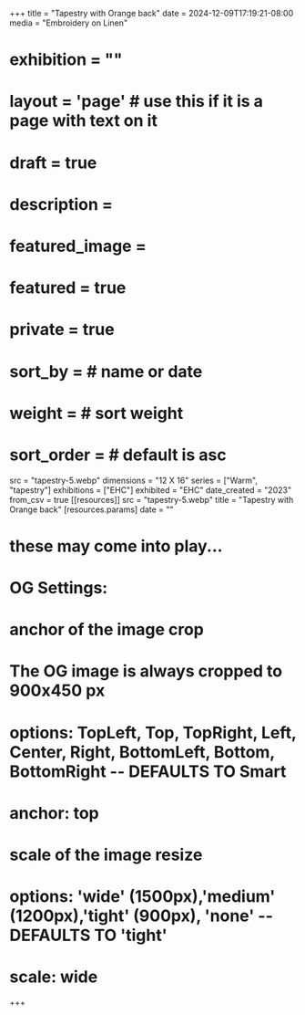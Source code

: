 +++
title = "Tapestry with Orange back"
date = 2024-12-09T17:19:21-08:00
media = "Embroidery on Linen"
# exhibition = ""
# layout = 'page' # use this if it is a page with text on it
# draft = true
# description = 
# featured_image = 
# featured = true
# private = true
# sort_by = # name or date
# weight = # sort weight
# sort_order = # default is asc
src = "tapestry-5.webp"
dimensions = "12 X 16"
  series = ["Warm", "tapestry"]
    exhibitions = ["EHC"]
  exhibited = "EHC"
date_created = "2023"
from_csv = true
[[resources]]
  src = "tapestry-5.webp"
  title = "Tapestry with Orange back"
  [resources.params]
  date = ""

# these may come into play...
# OG Settings:
# anchor of the image crop 
#   The OG image is always cropped to 900x450 px
#   options: TopLeft, Top, TopRight, Left, Center, Right, BottomLeft, Bottom, BottomRight -- DEFAULTS TO Smart
# anchor: top
# scale of the image resize 
#   options: 'wide' (1500px),'medium' (1200px),'tight' (900px), 'none' -- DEFAULTS TO 'tight'
# scale: wide 
+++